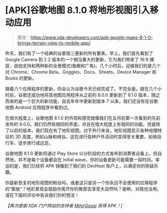 # [APK]谷歌地图 8.1.0 将地形视图引入移动应用

> 原文：<https://www.xda-developers.com/apk-google-maps-8-1-0-brings-terrain-view-to-mobile-app/>

昨天，我们有了一个经典的谷歌周三更新的所有要素。早上，我们首先看到了 Google Camera 到 2.2 版本的一个相当重大的更新，它为我们带来了 16:9 捕捉、自拍支持和两种新的全景模式(鱼眼和广角)。几个小时后，迎接我们的是几个对 Chrome、Chrome Beta、Goggles、Docs、Sheets、Device Manager 和 Books 的更新。

随着八个应用程序的更新，你会认为谷歌今天已经完成了。不完全是。就在几个小时前，谷歌还成功地将其地图应用程序从之前的 8.0.0 更新到了 8.1.0 版本，随之而来的是一个巨大的新功能，自去年年中更新到版本 7 以来，我们还没有在谷歌地图 Android 应用程序中看到过。

在很大程度上，谷歌地图 8.1.0 的外观和感觉就像我们在五月初第一次看到的先前发布的 8.0.0。我们仍然有相同的界面，并且在很大程度上有相同的功能。但是除了以前的版本，我们现在有了地形视图。对于外行来说，地形视图显示各种地理特征的 3D 高度，例如山脉和峡谷。这在进行各种户外活动时变得至关重要，如骑自行车、徒步旅行或远足。

谷歌地图 8.1.0 更新将通过 Play Store 以分阶段的方式发布到消费者设备上。但自然地，并不是每个设备都会在 initial wave，你的设备更新可能需要一段时间。幸运的是，我们已经将 APK 镜像到了我们的 DevHost 账户上，以满足你的侧装乐趣。

你是新恢复的地形视图的粉丝吗，或者这只是另一个你永远不会使用的应用程序的“膨胀”？地形景观会鼓励你离开你的臀部去享受大自然吗？是啊，对我也没用。请在下面的评论中告诉我们你的想法！

*【再次感谢 XDA 门户网站的支持者 [MihirGosai](http://forum.xda-developers.com/member.php?u=5455988) 获得 APK！]*